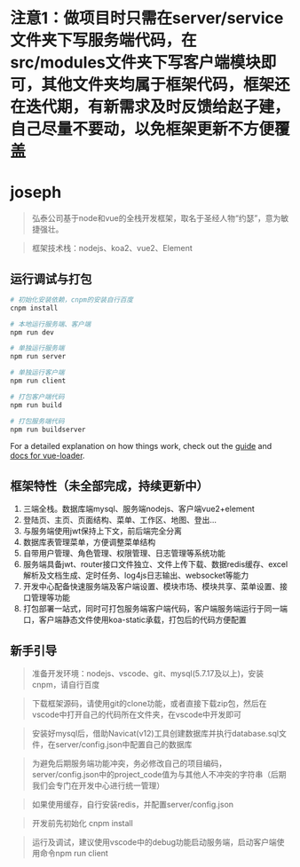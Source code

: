 # 注意1：做项目时只需在server/service文件夹下写服务端代码，在src/modules文件夹下写客户端模块即可，其他文件夹均属于框架代码，框架还在迭代期，有新需求及时反馈给赵子建，自己尽量不要动，以免框架更新不方便覆盖
# joseph

> 弘泰公司基于node和vue的全栈开发框架，取名于圣经人物“约瑟”，意为敏捷强壮。

> 框架技术栈：nodejs、koa2、vue2、Element

## 运行调试与打包

``` bash
# 初始化安装依赖，cnpm的安装自行百度
cnpm install

# 本地运行服务端、客户端
npm run dev

# 单独运行服务端
npm run server

# 单独运行客户端
npm run client

# 打包客户端代码
npm run build

# 打包服务端代码
npm run buildserver
```

For a detailed explanation on how things work, check out the [guide](http://vuejs-templates.github.io/webpack/) and [docs for vue-loader](http://vuejs.github.io/vue-loader).

## 框架特性（未全部完成，持续更新中）
1. 三端全栈。数据库端mysql、服务端nodejs、客户端vue2+element
1. 登陆页、主页、页面结构、菜单、工作区、地图、登出...
1. 与服务端使用jwt保持上下文，前后端完全分离
1. 数据库表管理菜单，方便调整菜单结构
1. 自带用户管理、角色管理、权限管理、日志管理等系统功能
1. 服务端具备jwt、router接口文件独立、文件上传下载、数据redis缓存、excel解析及文档生成、定时任务、log4js日志输出、websocket等能力
1. 开发中心配备快速服务端及客户端设置、模块市场、模块共享、菜单设置、接口管理等功能
1. 打包部署一站式，同时可打包服务端客户端代码，客户端服务端运行于同一端口，客户端静态文件使用koa-static承载，打包后的代码方便配置

## 新手引导
> 准备开发环境：nodejs、vscode、git、mysql(5.7.17及以上)，安装cnpm，请自行百度

> 下载框架源码，请使用git的clone功能，或者直接下载zip包，然后在vscode中打开自己的代码所在文件夹，在vscode中开发即可

> 安装好mysql后，借助Navicat(v12)工具创建数据库并执行database.sql文件，在server/config.json中配置自己的数据库

> 为避免后期服务端功能冲突，务必修改自己的项目编码，server/config.json中的project_code值为与其他人不冲突的字符串（后期我们会专门在开发中心进行统一管理）

> 如果使用缓存，自行安装redis，并配置server/config.json

> 开发前先初始化 cnpm install

> 运行及调试，建议使用vscode中的debug功能启动服务端，启动客户端使用命令npm run client